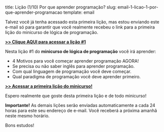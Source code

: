 title: Lição (1/10) Por que aprender programação?
slug: email-1-licao-1-por-que-aprender-programacao
template: email

Talvez você já tenha acessado esta primeira lição, mas estou enviando este e-mail só para garantir que você realmente recebeu o link para a primeira lição do minicurso de lógica de programação.

[**>> Clique AQUI para acessar a lição #1**](http://mclp.dicasdeprogramacao.com.br/licao-1-porque-aprender-programacao.html)

Nesta lição #1 do **minicurso de lógica de programação** você irá aprender:

- 4 Motivos para você começar aprender programação AGORA!
- Se precisa ou não saber inglês para aprender programação.
- Com qual linguagem de programação você deve começar.
- Qual paradigma de programação você deve aprender primeiro.

[**>> Acessar a primeira lição do minicurso!**](http://mclp.dicasdeprogramacao.com.br/licao-1-porque-aprender-programacao.html)

Espero realmente que goste desta primeira lição e de todo minicurso!

**Importante!** As demais lições serão enviadas automaticamente a cada 24 horas para este seu endereço de e-mail. Você receberá a próxima amanhã neste mesmo horário.

Bons estudos!
